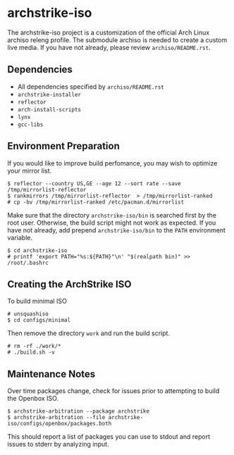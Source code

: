archstrike-iso
===============
The archstrike-iso project is a customization of the official Arch Linux archiso releng profile. The submodule archiso is needed to create a custom live media. If you have not already, please review `archiso/README.rst`.   

Dependencies
------------
 * All dependencies specified by `archiso/README.rst`
 * `archstrike-installer`
 * `reflector`
 * `arch-install-scripts`
 * `lynx`
 * `gcc-libs`

Environment Preparation
-----------------------
If you would like to improve build perfomance, you may wish to optimize your mirror list.
```
$ reflector --country US,GE --age 12 --sort rate --save /tmp/mirrorlist-reflector
$ rankmirrors /tmp/mirrorlist-reflector  > /tmp/mirrorlist-ranked
# cp -bv /tmp/mirrorlist-ranked /etc/pacman.d/mirrorlist
```
Make sure that the directory `archstrike-iso/bin` is searched first by the root user. Otherwise, the build script might not work as expected. If you have not already, add prepend `archstrike-iso/bin` to the `PATH` environment variable.
```shell
$ cd archstrike-iso
# printf 'export PATH="%s:${PATH}"\n' "$(realpath bin)" >> /root/.bashrc
```

Creating the ArchStrike ISO
---------------------------
To build minimal ISO
```shell
# unsquashiso
$ cd configs/minimal
```
Then remove the directory `work` and run the build script.
```
# rm -rf ./work/*
# ./build.sh -v
```

Maintenance Notes
-----------------
Over time packages change, check for issues prior to attempting to build the Openbox ISO.
```
$ archstrike-arbitration --package archstrike
$ archstrike-arbitration --file archstrike-iso/configs/openbox/packages.both
```
This should report a list of packages you can use to stdout and report issues to stderr by analyzing input.

